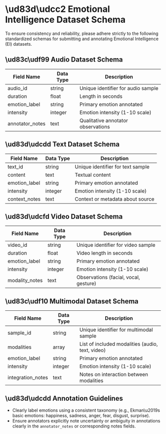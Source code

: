 # \ud83d\udcc2 Emotional Intelligence Dataset Schema
To ensure consistency and reliability, please adhere strictly to the following standardized schemas for submitting and annotating Emotional Intelligence (EI) datasets.

## \ud83c\udf99 Audio Dataset Schema
| Field Name | Data Type | Description                            |
|------------|-----------|----------------------------------------|
| audio_id   | string    | Unique identifier for audio sample     |
| duration   | float     | Length in seconds                      |
| emotion_label | string | Primary emotion annotated              |
| intensity  | integer   | Emotion intensity (1-10 scale)         |
| annotator_notes | text | Qualitative annotator observations     |

## \ud83d\udcdd Text Dataset Schema
| Field Name | Data Type | Description                            |
|------------|-----------|----------------------------------------|
| text_id    | string    | Unique identifier for text sample      |
| content    | text      | Textual content                        |
| emotion_label | string | Primary emotion annotated              |
| intensity  | integer   | Emotion intensity (1-10 scale)         |
| context_notes | text   | Context or metadata about source       |

## \ud83d\udcfd Video Dataset Schema
| Field Name | Data Type | Description                            |
|------------|-----------|----------------------------------------|
| video_id   | string    | Unique identifier for video sample     |
| duration   | float     | Video length in seconds                |
| emotion_label | string | Primary emotion annotated              |
| intensity  | integer   | Emotion intensity (1-10 scale)         |
| modality_notes | text  | Observations (facial, vocal, gesture)  |

## \ud83c\udf10 Multimodal Dataset Schema
| Field Name | Data Type | Description                                   |
|------------|-----------|-----------------------------------------------|
| sample_id  | string    | Unique identifier for multimodal sample       |
| modalities | array     | List of included modalities (audio, text, video) |
| emotion_label | string | Primary emotion annotated                     |
| intensity  | integer   | Emotion intensity (1-10 scale)                |
| integration_notes | text | Notes on interaction between modalities     |

## \ud83d\udcdd Annotation Guidelines
- Clearly label emotions using a consistent taxonomy (e.g., Ekman\u2019s basic emotions: happiness, sadness, anger, fear, disgust, surprise).
- Ensure annotators explicitly note uncertainty or ambiguity in annotations clearly in the `annotator_notes` or corresponding notes fields.
